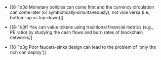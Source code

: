 - [[8-1b3d Monetary policies can come first and the currency circulation can come later (or symbiotically-simultaneously), not vice versa (i.e., bottom-up vs top-down)]]

- [[8-1b3f1 You can value tokens using traditional financial metrics (e.g., PE ratio) by studying the cash flows and burn rates of blockchain networks]]
- [[8-1b3g Poor faucets-sinks design can lead to the problem of 'only the rich can deploy']]
